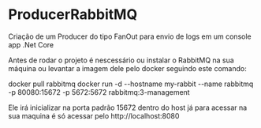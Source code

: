 # ProducerRabbitMQ
Criação de um Producer do tipo FanOut para envio de logs em um console app .Net Core

Antes de rodar o projeto é nescessário ou instalar o RabbitMQ na sua máquina ou levantar a imagem dele pelo docker
seguindo este comando:

docker pull rabbitmq
docker run -d --hostname my-rabbit --name rabbitmq -p 80080:15672 -p 5672:5672 rabbitmq:3-management

Ele irá inicializar na porta padrão 15672 dentro do host já para acessar na sua maquina é só acessar pelo http://localhost:8080
